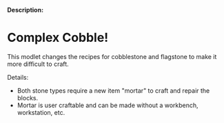 **Description:**
# Complex Cobble!
This modlet changes the recipes for cobblestone and flagstone to make it more difficult to craft.

Details:
- Both stone types require a new item "mortar" to craft and repair the blocks.
- Mortar is user craftable and can be made without a workbench, workstation, etc.
